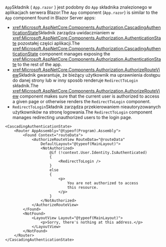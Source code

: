 <span data-ttu-id="f4a02-101">`App`Składnik ( `App.razor` ) jest podobny do `App` składnika znalezionego w aplikacjach serwera Blazor:</span><span class="sxs-lookup"><span data-stu-id="f4a02-101">The `App` component (`App.razor`) is similar to the `App` component found in Blazor Server apps:</span></span>

* <span data-ttu-id="f4a02-102"><xref:Microsoft.AspNetCore.Components.Authorization.CascadingAuthenticationState>Składnik zarządza uwidacznianiem w <xref:Microsoft.AspNetCore.Components.Authorization.AuthenticationState> pozostałej części aplikacji.</span><span class="sxs-lookup"><span data-stu-id="f4a02-102">The <xref:Microsoft.AspNetCore.Components.Authorization.CascadingAuthenticationState> component manages exposing the <xref:Microsoft.AspNetCore.Components.Authorization.AuthenticationState> to the rest of the app.</span></span>
* <span data-ttu-id="f4a02-103"><xref:Microsoft.AspNetCore.Components.Authorization.AuthorizeRouteView>Składnik gwarantuje, że bieżący użytkownik ma uprawnienia dostępu do danej strony lub w inny sposób renderuje `RedirectToLogin` składnik.</span><span class="sxs-lookup"><span data-stu-id="f4a02-103">The <xref:Microsoft.AspNetCore.Components.Authorization.AuthorizeRouteView> component makes sure that the current user is authorized to access a given page or otherwise renders the `RedirectToLogin` component.</span></span>
* <span data-ttu-id="f4a02-104">`RedirectToLogin`Składnik zarządza przekierowaniem nieautoryzowanych użytkowników na stronę logowania.</span><span class="sxs-lookup"><span data-stu-id="f4a02-104">The `RedirectToLogin` component manages redirecting unauthorized users to the login page.</span></span>

```razor
<CascadingAuthenticationState>
    <Router AppAssembly="@typeof(Program).Assembly">
        <Found Context="routeData">
            <AuthorizeRouteView RouteData="@routeData" 
                DefaultLayout="@typeof(MainLayout)">
                <NotAuthorized>
                    @if (!context.User.Identity.IsAuthenticated)
                    {
                        <RedirectToLogin />
                    }
                    else
                    {
                        <p>
                            You are not authorized to access 
                            this resource.
                        </p>
                    }
                </NotAuthorized>
            </AuthorizeRouteView>
        </Found>
        <NotFound>
            <LayoutView Layout="@typeof(MainLayout)">
                <p>Sorry, there's nothing at this address.</p>
            </LayoutView>
        </NotFound>
    </Router>
</CascadingAuthenticationState>
```

